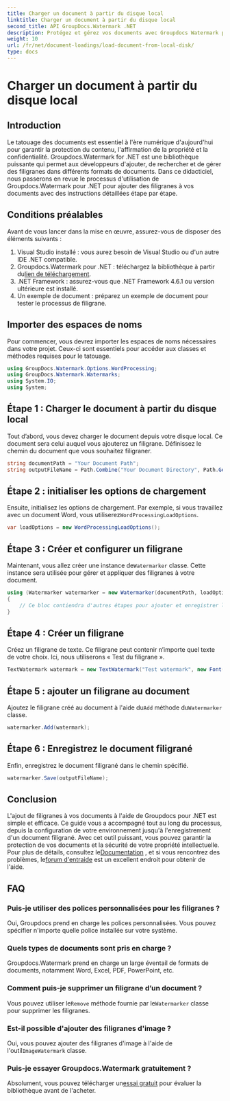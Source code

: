 ```yaml
---
title: Charger un document à partir du disque local
linktitle: Charger un document à partir du disque local
second_title: API GroupDocs.Watermark .NET
description: Protégez et gérez vos documents avec Groupdocs Watermark pour .NET. Suivez notre guide détaillé pour ajouter des filigranes en toute transparence.
weight: 10
url: /fr/net/document-loadings/load-document-from-local-disk/
type: docs
---
```

# Charger un document à partir du disque local

## Introduction
Le tatouage des documents est essentiel à l'ère numérique d'aujourd'hui pour garantir la protection du contenu, l'affirmation de la propriété et la confidentialité. Groupdocs.Watermark for .NET est une bibliothèque puissante qui permet aux développeurs d'ajouter, de rechercher et de gérer des filigranes dans différents formats de documents. Dans ce didacticiel, nous passerons en revue le processus d'utilisation de Groupdocs.Watermark pour .NET pour ajouter des filigranes à vos documents avec des instructions détaillées étape par étape.
## Conditions préalables
Avant de vous lancer dans la mise en œuvre, assurez-vous de disposer des éléments suivants :
1. Visual Studio installé : vous aurez besoin de Visual Studio ou d'un autre IDE .NET compatible.
2.  Groupdocs.Watermark pour .NET : téléchargez la bibliothèque à partir du[lien de téléchargement](https://releases.groupdocs.com/Watermark/net/).
3. .NET Framework : assurez-vous que .NET Framework 4.6.1 ou version ultérieure est installé.
4. Un exemple de document : préparez un exemple de document pour tester le processus de filigrane.
## Importer des espaces de noms
Pour commencer, vous devrez importer les espaces de noms nécessaires dans votre projet. Ceux-ci sont essentiels pour accéder aux classes et méthodes requises pour le tatouage.
```csharp
using GroupDocs.Watermark.Options.WordProcessing;
using GroupDocs.Watermark.Watermarks;
using System.IO;
using System;
```
## Étape 1 : Charger le document à partir du disque local
Tout d’abord, vous devez charger le document depuis votre disque local. Ce document sera celui auquel vous ajouterez un filigrane.
Définissez le chemin du document que vous souhaitez filigraner.
```csharp
string documentPath = "Your Document Path";
string outputFileName = Path.Combine("Your Document Directory", Path.GetFileName(documentPath));
```
## Étape 2 : initialiser les options de chargement
 Ensuite, initialisez les options de chargement. Par exemple, si vous travaillez avec un document Word, vous utiliserez`WordProcessingLoadOptions`.
```csharp
var loadOptions = new WordProcessingLoadOptions();
```
## Étape 3 : Créer et configurer un filigrane
 Maintenant, vous allez créer une instance de`Watermarker` classe. Cette instance sera utilisée pour gérer et appliquer des filigranes à votre document.
```csharp
using (Watermarker watermarker = new Watermarker(documentPath, loadOptions))
{
    // Ce bloc contiendra d'autres étapes pour ajouter et enregistrer le filigrane
}
```
## Étape 4 : Créer un filigrane
Créez un filigrane de texte. Ce filigrane peut contenir n’importe quel texte de votre choix. Ici, nous utiliserons « Test du filigrane ».
```csharp
TextWatermark watermark = new TextWatermark("Test watermark", new Font("Arial", 12));
```
## Étape 5 : ajouter un filigrane au document
Ajoutez le filigrane créé au document à l'aide du`Add` méthode du`Watermarker` classe.
```csharp
watermarker.Add(watermark);
```
## Étape 6 : Enregistrez le document filigrané
Enfin, enregistrez le document filigrané dans le chemin spécifié.
```csharp
watermarker.Save(outputFileName);
```

## Conclusion
L'ajout de filigranes à vos documents à l'aide de Groupdocs pour .NET est simple et efficace. Ce guide vous a accompagné tout au long du processus, depuis la configuration de votre environnement jusqu'à l'enregistrement d'un document filigrané. Avec cet outil puissant, vous pouvez garantir la protection de vos documents et la sécurité de votre propriété intellectuelle. 
 Pour plus de détails, consultez le[Documentation](https://tutorials.groupdocs.com/Watermark/net/) , et si vous rencontrez des problèmes, le[forum d'entraide](https://forum.groupdocs.com/c/watermark/19) est un excellent endroit pour obtenir de l'aide. 
## FAQ
### Puis-je utiliser des polices personnalisées pour les filigranes ?
Oui, Groupdocs prend en charge les polices personnalisées. Vous pouvez spécifier n'importe quelle police installée sur votre système.
### Quels types de documents sont pris en charge ?
Groupdocs.Watermark prend en charge un large éventail de formats de documents, notamment Word, Excel, PDF, PowerPoint, etc.
### Comment puis-je supprimer un filigrane d’un document ?
 Vous pouvez utiliser le`Remove` méthode fournie par le`Watermarker` classe pour supprimer les filigranes.
### Est-il possible d'ajouter des filigranes d'image ?
 Oui, vous pouvez ajouter des filigranes d'image à l'aide de l'outil`ImageWatermark` classe.
### Puis-je essayer Groupdocs.Watermark gratuitement ?
 Absolument, vous pouvez télécharger un[essai gratuit](https://releases.groupdocs.com/) pour évaluer la bibliothèque avant de l'acheter.